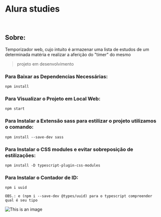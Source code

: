 <h1> Alura studies </h1>

<br>

<h2>Sobre:</h2>
<p>Temporizador web, cujo intuito é armazenar uma lista de estudos de um determinada matéria e realizar a aferição do "timer" do mesmo</p>

>projeto em desenvolvimento

<h3>Para Baixar as Dependencias Necessárias:</h3>

```
npm install
``` 

<h3>Para Visualizar o Projeto em Local Web:</h3>

```
npm start
```

<h3>Para Instalar a Extensão sass para estilizar o projeto utilizamos o comando: </h3>

```
npm install --save-dev sass
```

<h3>Para Instalar o CSS modules e evitar sobreposição de estilizações:</h3>

```
npm install -D typescript-plugin-css-modules
```

<h3>Para Instalar o Contador de ID:</h3>

```
npm i uuid

OBS.: e (npm i --save-dev @types/uuid) para o typescript compreender qual é seu tipo
```

![This is an image](https://myoctocat.com/assets/images/base-octocat.svg)